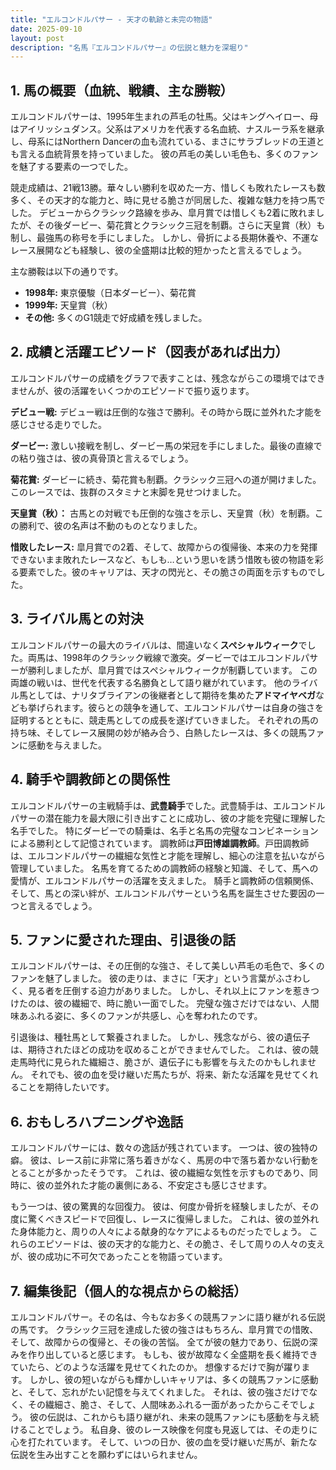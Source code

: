 ```yaml
---
title: "エルコンドルパサー - 天才の軌跡と未完の物語"
date: 2025-09-10
layout: post
description: "名馬『エルコンドルパサー』の伝説と魅力を深堀り"
---
```


## 1. 馬の概要（血統、戦績、主な勝鞍）

エルコンドルパサーは、1995年生まれの芦毛の牡馬。父はキングヘイロー、母はアイリッシュダンス。父系はアメリカを代表する名血統、ナスルーラ系を継承し、母系にはNorthern Dancerの血も流れている、まさにサラブレッドの王道とも言える血統背景を持っていました。  彼の芦毛の美しい毛色も、多くのファンを魅了する要素の一つでした。

競走成績は、21戦13勝。華々しい勝利を収めた一方、惜しくも敗れたレースも数多く、その天才的な能力と、時に見せる脆さが同居した、複雑な魅力を持つ馬でした。  デビューからクラシック路線を歩み、皐月賞では惜しくも2着に敗れましたが、その後ダービー、菊花賞とクラシック三冠を制覇。さらに天皇賞（秋）も制し、最強馬の称号を手にしました。  しかし、骨折による長期休養や、不運なレース展開なども経験し、彼の全盛期は比較的短かったと言えるでしょう。

主な勝鞍は以下の通りです。

* **1998年:** 東京優駿（日本ダービー）、菊花賞
* **1999年:** 天皇賞（秋）
* **その他:**  多くのG1競走で好成績を残しました。


## 2. 成績と活躍エピソード（図表があれば出力）

エルコンドルパサーの成績をグラフで表すことは、残念ながらこの環境ではできませんが、彼の活躍をいくつかのエピソードで振り返ります。

**デビュー戦:**  デビュー戦は圧倒的な強さで勝利。その時から既に並外れた才能を感じさせる走りでした。

**ダービー:**  激しい接戦を制し、ダービー馬の栄冠を手にしました。最後の直線での粘り強さは、彼の真骨頂と言えるでしょう。

**菊花賞:**  ダービーに続き、菊花賞も制覇。クラシック三冠への道が開けました。このレースでは、抜群のスタミナと末脚を見せつけました。

**天皇賞（秋）：**  古馬との対戦でも圧倒的な強さを示し、天皇賞（秋）を制覇。この勝利で、彼の名声は不動のものとなりました。

**惜敗したレース:**  皐月賞での2着、そして、故障からの復帰後、本来の力を発揮できないまま敗れたレースなど、もしも…という思いを誘う惜敗も彼の物語を彩る要素でした。彼のキャリアは、天才の閃光と、その脆さの両面を示すものでした。


## 3. ライバル馬との対決

エルコンドルパサーの最大のライバルは、間違いなく**スペシャルウィーク**でした。両馬は、1998年のクラシック戦線で激突。ダービーではエルコンドルパサーが勝利しましたが、皐月賞ではスペシャルウィークが制覇しています。  この両雄の戦いは、世代を代表する名勝負として語り継がれています。  他のライバル馬としては、ナリタブライアンの後継者として期待を集めた**アドマイヤベガ**なども挙げられます。彼らとの競争を通して、エルコンドルパサーは自身の強さを証明するとともに、競走馬としての成長を遂げていきました。  それぞれの馬の持ち味、そしてレース展開の妙が絡み合う、白熱したレースは、多くの競馬ファンに感動を与えました。


## 4. 騎手や調教師との関係性

エルコンドルパサーの主戦騎手は、**武豊騎手**でした。武豊騎手は、エルコンドルパサーの潜在能力を最大限に引き出すことに成功し、彼の才能を完璧に理解した名手でした。  特にダービーでの騎乗は、名手と名馬の完璧なコンビネーションによる勝利として記憶されています。  調教師は**戸田博雄調教師**。戸田調教師は、エルコンドルパサーの繊細な気性と才能を理解し、細心の注意を払いながら管理していました。  名馬を育てるための調教師の経験と知識、そして、馬への愛情が、エルコンドルパサーの活躍を支えました。  騎手と調教師の信頼関係、そして、馬との深い絆が、エルコンドルパサーという名馬を誕生させた要因の一つと言えるでしょう。


## 5. ファンに愛された理由、引退後の話

エルコンドルパサーは、その圧倒的な強さ、そして美しい芦毛の毛色で、多くのファンを魅了しました。  彼の走りは、まさに「天才」という言葉がふさわしく、見る者を圧倒する迫力がありました。  しかし、それ以上にファンを惹きつけたのは、彼の繊細で、時に脆い一面でした。  完璧な強さだけではない、人間味あふれる姿に、多くのファンが共感し、心を奪われたのです。

引退後は、種牡馬として繋養されました。  しかし、残念ながら、彼の遺伝子は、期待されたほどの成功を収めることができませんでした。  これは、彼の競走馬時代に見られた繊細さ、脆さが、遺伝子にも影響を与えたのかもしれません。  それでも、彼の血を受け継いだ馬たちが、将来、新たな活躍を見せてくれることを期待したいです。


## 6. おもしろハプニングや逸話

エルコンドルパサーには、数々の逸話が残されています。  一つは、彼の独特の癖。  彼は、レース前に非常に落ち着きがなく、馬房の中で落ち着かない行動をとることが多かったそうです。  これは、彼の繊細な気性を示すものであり、同時に、彼の並外れた才能の裏側にある、不安定さも感じさせます。

もう一つは、彼の驚異的な回復力。  彼は、何度か骨折を経験しましたが、その度に驚くべきスピードで回復し、レースに復帰しました。  これは、彼の並外れた身体能力と、周りの人々による献身的なケアによるものだったでしょう。  これらのエピソードは、彼の天才的な能力と、その脆さ、そして周りの人々の支えが、彼の成功に不可欠であったことを物語っています。


## 7. 編集後記（個人的な視点からの総括）

エルコンドルパサー。その名は、今もなお多くの競馬ファンに語り継がれる伝説の馬です。  クラシック三冠を達成した彼の強さはもちろん、皐月賞での惜敗、そして、故障からの復帰と、その後の苦悩。  全てが彼の魅力であり、伝説の深みを作り出していると感じます。  もしも、彼が故障なく全盛期を長く維持できていたら、どのような活躍を見せてくれたのか。  想像するだけで胸が躍ります。  しかし、彼の短いながらも輝かしいキャリアは、多くの競馬ファンに感動と、そして、忘れがたい記憶を与えてくれました。  それは、彼の強さだけでなく、その繊細さ、脆さ、そして、人間味あふれる一面があったからこそでしょう。  彼の伝説は、これからも語り継がれ、未来の競馬ファンにも感動を与え続けることでしょう。  私自身、彼のレース映像を何度も見返しては、その走りに心を打たれています。  そして、いつの日か、彼の血を受け継いだ馬が、新たな伝説を生み出すことを願わずにはいられません。
